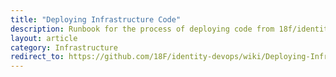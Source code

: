 ```yaml
---
title: "Deploying Infrastructure Code"
description: Runbook for the process of deploying code from 18f/identity-devops into our infrastructure.
layout: article
category: Infrastructure
redirect_to: https://github.com/18F/identity-devops/wiki/Deploying-Infrastructure-Code
---
```

